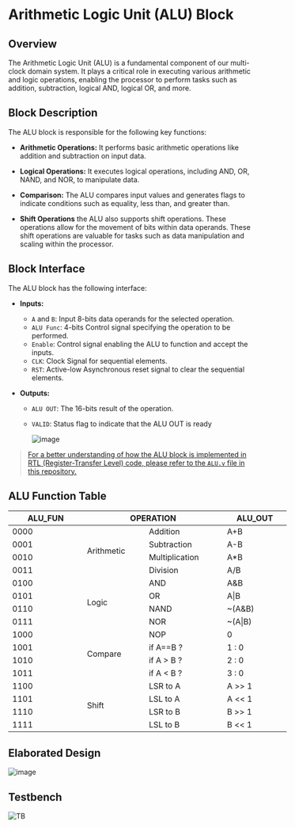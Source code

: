 # Arithmetic Logic Unit (ALU) Block

## Overview
The Arithmetic Logic Unit (ALU) is a fundamental component of our multi-clock domain system. It plays a critical role in executing various arithmetic and logic operations, enabling the processor to perform tasks such as addition, subtraction, logical AND, logical OR, and more.

## Block Description
The ALU block is responsible for the following key functions:

- **Arithmetic Operations:** It performs basic arithmetic operations like addition and subtraction on input data.

- **Logical Operations:** It executes logical operations, including AND, OR, NAND, and NOR, to manipulate data.

- **Comparison:** The ALU compares input values and generates flags to indicate conditions such as equality, less than, and greater than.

- **Shift Operations** the ALU also supports shift operations. These operations allow for the movement of bits within data operands. These shift operations are valuable for tasks such as data manipulation and scaling within the processor.

## Block Interface
The ALU block has the following interface:

- **Inputs:**
  - `A` and `B`: Input 8-bits data operands for the selected operation.
  - `ALU Func`: 4-bits Control signal specifying the operation to be performed.
  - `Enable`: Control signal enabling the ALU to function and accept the inputs.
  - `CLK`: Clock Signal for sequential elements.
  - `RST`: Active-low Asynchronous reset signal to clear the sequential elements.

- **Outputs:**
  - `ALU OUT`: The 16-bits result of the operation.
  - `VALID`: Status flag to indicate that the ALU OUT is ready
 
    ![image](https://github.com/AhmedAmrAbdellatif1/Multi-Clock-Domain-System/assets/140100601/a6ffe5d3-5075-43a7-8131-ca9e2a48fc57)

> [For a better understanding of how the ALU block is implemented in RTL (Register-Transfer Level) code, please refer to the `ALU.v` file in this repository.](./ALU.v)

## ALU Function Table

<table class="tg" style="undefined;table-layout: fixed; width: 563px">
<colgroup>
<col style="width: 151.2px">
<col style="width: 125.2px">
<col style="width: 158.2px">
<col style="width: 128.2px">
</colgroup>
<thead>
  <tr>
    <th class="tg-baqh">ALU_FUN</th>
    <th class="tg-baqh" colspan="2">OPERATION</th>
    <th class="tg-baqh">ALU_OUT</th>
  </tr>
</thead>
<tbody>
  <tr>
    <td class="tg-baqh">0000</td>
    <td class="tg-baqh" rowspan="4">Arithmetic<br></td>
    <td class="tg-baqh">Addition</td>
    <td class="tg-baqh">A+B</td>
  </tr>
  <tr>
    <td class="tg-baqh">0001</td>
    <td class="tg-baqh">Subtraction</td>
    <td class="tg-baqh">A-B</td>
  </tr>
  <tr>
    <td class="tg-baqh">0010</td>
    <td class="tg-baqh">Multiplication</td>
    <td class="tg-baqh">A*B</td>
  </tr>
  <tr>
    <td class="tg-baqh">0011</td>
    <td class="tg-baqh">Division</td>
    <td class="tg-baqh">A/B</td>
  </tr>
  <tr>
    <td class="tg-baqh">0100</td>
    <td class="tg-baqh" rowspan="4">Logic<br></td>
    <td class="tg-baqh">AND</td>
    <td class="tg-baqh">A&amp;B</td>
  </tr>
  <tr>
    <td class="tg-baqh">0101</td>
    <td class="tg-baqh">OR</td>
    <td class="tg-baqh">A|B</td>
  </tr>
  <tr>
    <td class="tg-baqh">0110</td>
    <td class="tg-baqh">NAND</td>
    <td class="tg-baqh">~(A&amp;B)</td>
  </tr>
  <tr>
    <td class="tg-baqh">0111</td>
    <td class="tg-baqh">NOR</td>
    <td class="tg-baqh">~(A|B)</td>
  </tr>
  <tr>
    <td class="tg-baqh">1000</td>
    <td class="tg-baqh" rowspan="4">Compare<br></td>
    <td class="tg-baqh">NOP</td>
    <td class="tg-baqh">0</td>
  </tr>
  <tr>
    <td class="tg-baqh">1001</td>
    <td class="tg-baqh">if A==B ?</td>
    <td class="tg-baqh">1 : 0</td>
  </tr>
  <tr>
    <td class="tg-baqh">1010</td>
    <td class="tg-baqh">if A &gt; B ?</td>
    <td class="tg-baqh">2 : 0</td>
  </tr>
  <tr>
    <td class="tg-baqh">1011</td>
    <td class="tg-baqh">if A &lt; B ?</td>
    <td class="tg-baqh">3 : 0</td>
  </tr>
  <tr>
    <td class="tg-baqh">1100</td>
    <td class="tg-baqh" rowspan="4">Shift<br></td>
    <td class="tg-baqh">LSR to A</td>
    <td class="tg-baqh">A &gt;&gt; 1</td>
  </tr>
  <tr>
    <td class="tg-baqh">1101</td>
    <td class="tg-baqh">LSL to A</td>
    <td class="tg-baqh">A &lt;&lt; 1</td>
  </tr>
  <tr>
    <td class="tg-baqh">1110</td>
    <td class="tg-baqh">LSR to B</td>
    <td class="tg-baqh">B &gt;&gt; 1</td>
  </tr>
  <tr>
    <td class="tg-baqh">1111</td>
    <td class="tg-baqh">LSL to B</td>
    <td class="tg-baqh">B &lt;&lt; 1</td>
  </tr>
</tbody>
</table>

## Elaborated Design

![image](https://github.com/AhmedAmrAbdellatif1/Multi-Clock-Domain-System/assets/140100601/d219f61f-0da8-4ba6-9685-c7f2138eacec)

## Testbench
![TB](https://github.com/AhmedAmrAbdellatif1/Multi-Clock-Domain-System/assets/140100601/63fb826a-7104-49c0-b27f-9dce27a377f7)
